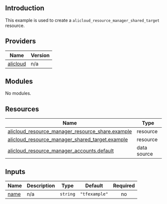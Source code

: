 <!-- BEGIN_TF_DOCS -->
## Introduction

This example is used to create a `alicloud_resource_manager_shared_target` resource.

## Providers

| Name | Version |
|------|---------|
| <a name="provider_alicloud"></a> [alicloud](#provider\_alicloud) | n/a |

## Modules

No modules.

## Resources

| Name | Type |
|------|------|
| [alicloud_resource_manager_resource_share.example](https://registry.terraform.io/providers/aliyun/alicloud/latest/docs/resources/resource_manager_resource_share) | resource |
| [alicloud_resource_manager_shared_target.example](https://registry.terraform.io/providers/aliyun/alicloud/latest/docs/resources/resource_manager_shared_target) | resource |
| [alicloud_resource_manager_accounts.default](https://registry.terraform.io/providers/aliyun/alicloud/latest/docs/data-sources/resource_manager_accounts) | data source |

## Inputs

| Name | Description | Type | Default | Required |
|------|-------------|------|---------|:--------:|
| <a name="input_name"></a> [name](#input\_name) | n/a | `string` | `"tfexample"` | no |
<!-- END_TF_DOCS -->    